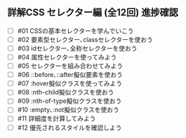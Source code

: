 ## 詳解CSS セレクター編 (全12回) 進捗確認

- [ ] #01 CSSの基本セレクターを学んでいこう  
- [ ] #02 要素型セレクター､classセレクターを使おう
- [ ] #03 idセレクター､全称セレクターを使おう
- [ ] #04 属性セレクターを使ってみよう
- [ ] #05 セレクターを組み合わせてみよう
- [ ] #06 ::before､::after擬似要素を使おう
- [ ] #07 :hover擬似クラスを使ってみよう
- [ ] #08 :nth-child擬似クラスを使おう
- [ ] #09 :nth-of-type擬似クラスを使おう
- [ ] #10 :empty､:not擬似クラスを使おう
- [ ] #11 詳細度を計算してみよう
- [ ] #12 優先されるスタイルを確認しよう 
